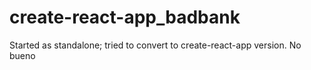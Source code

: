 # create-react-app_badbank
Started as standalone; tried to convert to create-react-app version. No bueno
